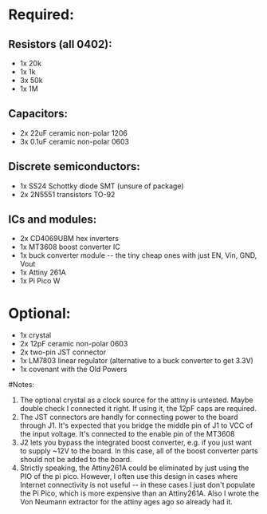 # Required:

## Resistors (all 0402):
- 1x 20k
- 1x 1k
- 3x 50k
- 1x 1M

## Capacitors:
- 2x 22uF ceramic non-polar 1206
- 3x 0.1uF ceramic non-polar 0603

## Discrete semiconductors:
- 1x SS24 Schottky diode SMT (unsure of package)
- 2x 2N5551 transistors TO-92

## ICs and modules:
- 2x CD4069UBM hex inverters
- 1x MT3608 boost converter IC
- 1x buck converter module -- the tiny cheap ones with just EN, Vin, GND, Vout
- 1x Attiny 261A
- 1x Pi Pico W

# Optional:
- 1x crystal
- 2x 12pF ceramic non-polar 0603
- 2x two-pin JST connector
- 1x LM7803 linear regulator (alternative to a buck converter to get 3.3V)
- 1x covenant with the Old Powers

#Notes: 

1. The optional crystal as a clock source for the attiny is untested. Maybe double check I connected it right. If using it, the 12pF caps are required.
2. The JST connectors are handly for connecting power to the board through J1. It's expected that you bridge the middle pin of J1 to VCC of the input voltage. It's connected to the enable pin of the MT3608
3. J2 lets you bypass the integrated boost converter, e.g. if you just want to supply ~12V to the board. In this case, all of the boost converter parts should not be added to the board.
4. Strictly speaking, the Attiny261A could be eliminated by just using the PIO of the pi pico. However, I often use this design in cases where Internet connectivity is not useful -- in these cases I just don't populate the Pi Pico, which is more expensive than an Attiny261A. Also I wrote the Von Neumann extractor for the attiny ages ago so already had it.
